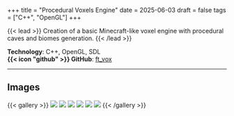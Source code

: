 +++
title = "Procedural Voxels Engine"
date = 2025-06-03
draft = false
tags = ["C++", "OpenGL"]
+++

{{< lead >}}
Creation of a basic Minecraft-like voxel engine with procedural caves and biomes generation.
{{< /lead >}}

**Technology**: C++, OpenGL, SDL  
**{{< icon "github" >}} GitHub**: [ft_vox](https://github.com/4quet/ft_vox)

---

## Images

{{< gallery >}}
  <img src="images/procedural_voxels/procedural_voxels_6.png" class="grid-w50 md:grid-w33 xl:grid-w25" />
  <img src="images/procedural_voxels/procedural_voxels_3.png" class="grid-w50 md:grid-w33 xl:grid-w25" />
  <img src="images/procedural_voxels/procedural_voxels_5.png" class="grid-w50 md:grid-w33 xl:grid-w25" />
  <img src="images/procedural_voxels/procedural_voxels_2.png" class="grid-w50 md:grid-w33 xl:grid-w25" />
  <img src="images/procedural_voxels/procedural_voxels_1.png" class="grid-w50 md:grid-w33 xl:grid-w25" />
  <img src="images/procedural_voxels/procedural_voxels_4.png" class="grid-w50 md:grid-w33 xl:grid-w25" />
{{< /gallery >}}